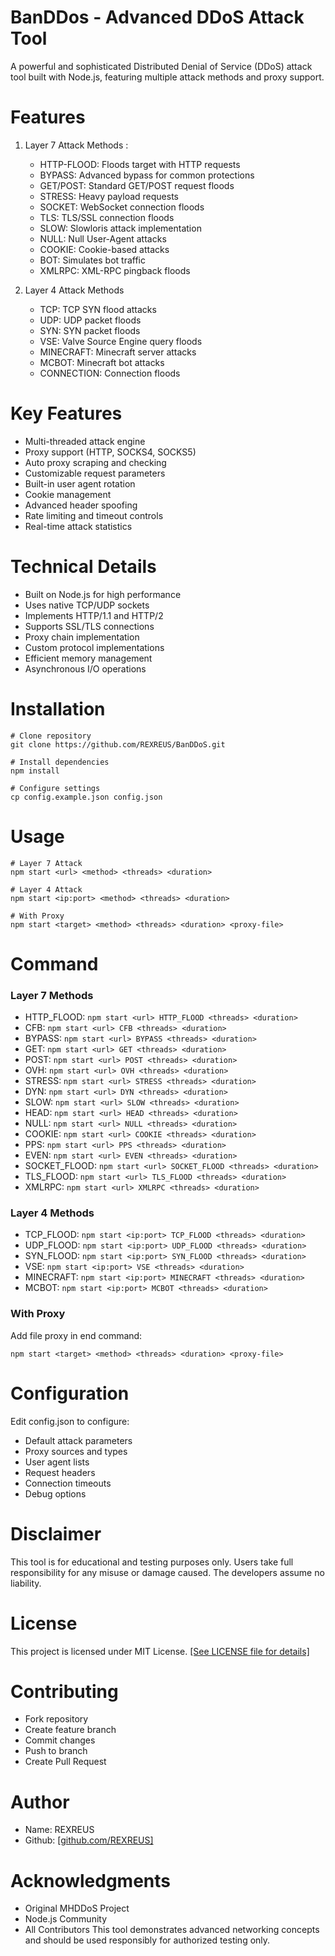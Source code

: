 # BanDDos - Advanced DDoS Attack Tool

A powerful and sophisticated Distributed Denial of Service (DDoS) attack tool built with Node.js, featuring multiple attack methods and proxy support.

# Features

1. Layer 7 Attack Methods :
   - HTTP-FLOOD: Floods target with HTTP requests
   - BYPASS: Advanced bypass for common protections
   - GET/POST: Standard GET/POST request floods
   - STRESS: Heavy payload requests
   - SOCKET: WebSocket connection floods
   - TLS: TLS/SSL connection floods
   - SLOW: Slowloris attack implementation
   - NULL: Null User-Agent attacks
   - COOKIE: Cookie-based attacks
   - BOT: Simulates bot traffic
   - XMLRPC: XML-RPC pingback floods

2. Layer 4 Attack Methods
   - TCP: TCP SYN flood attacks
   - UDP: UDP packet floods
   - SYN: SYN packet floods
   - VSE: Valve Source Engine query floods
   - MINECRAFT: Minecraft server attacks
   - MCBOT: Minecraft bot attacks
   - CONNECTION: Connection floods

# Key Features

- Multi-threaded attack engine
- Proxy support (HTTP, SOCKS4, SOCKS5)
- Auto proxy scraping and checking
- Customizable request parameters
- Built-in user agent rotation
- Cookie management
- Advanced header spoofing
- Rate limiting and timeout controls
- Real-time attack statistics

# Technical Details

- Built on Node.js for high performance
- Uses native TCP/UDP sockets
- Implements HTTP/1.1 and HTTP/2
- Supports SSL/TLS connections
- Proxy chain implementation
- Custom protocol implementations
- Efficient memory management
- Asynchronous I/O operations

# Installation

```
# Clone repository
git clone https://github.com/REXREUS/BanDDoS.git

# Install dependencies
npm install

# Configure settings
cp config.example.json config.json
```

# Usage

```
# Layer 7 Attack
npm start <url> <method> <threads> <duration>

# Layer 4 Attack  
npm start <ip:port> <method> <threads> <duration>

# With Proxy
npm start <target> <method> <threads> <duration> <proxy-file>
```

# Command

### Layer 7 Methods

- HTTP_FLOOD: `npm start <url> HTTP_FLOOD <threads> <duration>`
- CFB: `npm start <url> CFB <threads> <duration>`
- BYPASS: `npm start <url> BYPASS <threads> <duration>`
- GET: `npm start <url> GET <threads> <duration>`
- POST: `npm start <url> POST <threads> <duration>`
- OVH: `npm start <url> OVH <threads> <duration>`
- STRESS: `npm start <url> STRESS <threads> <duration>`
- DYN: `npm start <url> DYN <threads> <duration>`
- SLOW: `npm start <url> SLOW <threads> <duration>`
- HEAD: `npm start <url> HEAD <threads> <duration>`
- NULL: `npm start <url> NULL <threads> <duration>`
- COOKIE: `npm start <url> COOKIE <threads> <duration>`
- PPS: `npm start <url> PPS <threads> <duration>`
- EVEN: `npm start <url> EVEN <threads> <duration>`
- SOCKET_FLOOD: `npm start <url> SOCKET_FLOOD <threads> <duration>`
- TLS_FLOOD: `npm start <url> TLS_FLOOD <threads> <duration>`
- XMLRPC: `npm start <url> XMLRPC <threads> <duration>`

### Layer 4 Methods

- TCP_FLOOD: `npm start <ip:port> TCP_FLOOD <threads> <duration>`
- UDP_FLOOD: `npm start <ip:port> UDP_FLOOD <threads> <duration>`
- SYN_FLOOD: `npm start <ip:port> SYN_FLOOD <threads> <duration>`
- VSE: `npm start <ip:port> VSE <threads> <duration>`
- MINECRAFT: `npm start <ip:port> MINECRAFT <threads> <duration>`
- MCBOT: `npm start <ip:port> MCBOT <threads> <duration>`

### With Proxy

Add file proxy in end command:

```
npm start <target> <method> <threads> <duration> <proxy-file>
```

# Configuration

Edit config.json to configure:

- Default attack parameters
- Proxy sources and types
- User agent lists
- Request headers
- Connection timeouts
- Debug options

# Disclaimer

This tool is for educational and testing purposes only. Users take full responsibility for any misuse or damage caused. The developers assume no liability.

# License

This project is licensed under MIT License. [[See LICENSE file for details]](https://github.com/portafuku/BanDDoS/blob/main/LICENSE)

# Contributing

- Fork repository
- Create feature branch
- Commit changes
- Push to branch
- Create Pull Request

# Author

- Name: REXREUS
- Github: [[github.com/REXREUS]](https://github.com/REXREUS)

# Acknowledgments

- Original MHDDoS Project
- Node.js Community
- All Contributors
This tool demonstrates advanced networking concepts and should be used responsibly for authorized testing only.
